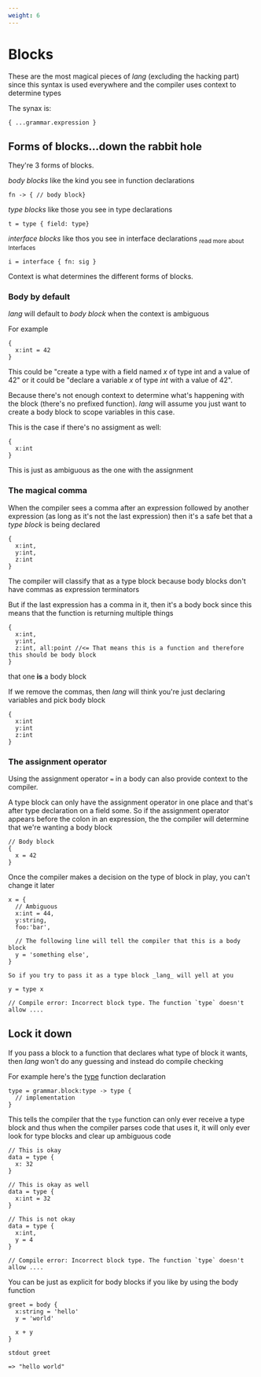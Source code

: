 ```yaml
---
weight: 6
---
```


# Blocks

These are the most magical pieces of _lang_ (excluding the hacking part) since
this syntax is used everywhere and the compiler uses context to determine types

The synax is:

```
{ ...grammar.expression }
```

## Forms of blocks...down the rabbit hole

They're 3 forms of blocks.

_body blocks_ like the kind you see in function declarations

```
fn -> { // body block}
```

_type blocks_ like those you see in type declarations

```
t = type { field: type}
```

_interface blocks_ like thos you see in interface declarations
<sub>read more about <a>Interfaces</a></sub>

```
i = interface { fn: sig }
```

Context is what determines the different forms of blocks.

### Body by default

_lang_ will default to
_body block_ when the context is ambiguous
 
For example

```
{
  x:int = 42
}
```

This could be "create a type with a field named
_x_ of type int and a value of 42" or it could be "declare a variable _x_ of
type _int_ with a value of 42".

Because there's not enough context to determine what's happening with the block
(there's no prefixed function). _lang_ will assume you just want to create a
body block to scope variables in this case.

This is the case if there's no assigment as well:

```
{
  x:int
}
```

This is just as ambiguous as the one with the assignment

### The magical comma

When the compiler sees a comma after an expression followed by another
expression (as long as it's not the last expression) then it's a safe bet that a
_type block_ is being declared

```
{
  x:int,
  y:int,
  z:int
}
```

The compiler will classify that as a type block because body blocks don't have
commas as expression terminators

But if the last expression has a comma in it, then it's a body bock since this
means that the function is returning multiple things

```
{
  x:int,
  y:int,
  z:int, all:point //<= That means this is a function and therefore this should be body block
}
```

that one **is** a body block


If we remove the commas, then _lang_ will think you're just declaring variables
and pick body block

```
{
  x:int
  y:int
  z:int
}
```


### The assignment operator

Using the assignment operator `=` in a body can also provide context to the
compiler.

A type block can only have the assignment operator in one place and that's after
type declaration on a field some. So if the assignment operator appears before
the colon in an expression, the the compiler will determine that we're wanting a
body block

```
// Body block
{
  x = 42
}
```

Once the compiler makes a decision on the type of block in play, you can't
change it later

```
x = {
  // Ambiguous
  x:int = 44,
  y:string,
  foo:'bar',

  // The following line will tell the compiler that this is a body block
  y = 'something else',
}

So if you try to pass it as a type block _lang_ will yell at you

y = type x

// Compile error: Incorrect block type. The function `type` doesn't allow ....
```

## Lock it down

If you pass a block to a function that declares what type of block it wants,
then _lang_ won't do any guessing and instead do compile checking

For example here's the [type]() function declaration

```
type = grammar.block:type -> type {
  // implementation
}
```

This tells the compiler that the `type` function can only ever receive a type
block and thus when the compiler parses code that uses it, it will only ever
look for type blocks and clear up ambiguous code

```
// This is okay
data = type {
  x: 32
}

// This is okay as well
data = type { 
  x:int = 32
}

// This is not okay
data = type { 
  x:int,
  y = 4
}

// Compile error: Incorrect block type. The function `type` doesn't allow ....
```

You can be just as explicit for body blocks if you like by using the body function

```
greet = body { 
  x:string = 'hello'
  y = 'world'

  x + y
}

stdout greet

=> "hello world"
```
